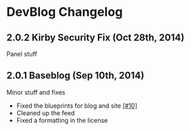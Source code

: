 # DevBlog Changelog


## 2.0.2 Kirby Security Fix (Oct 28th, 2014)
Panel stuff

## 2.0.1 Baseblog (Sep 10th, 2014)
Minor stuff and fixes

- Fixed the blueprints for blog and site [[#10]](https://github.com/sashtown/Baseblog-Kirby-Theme/pull/10)
- Cleaned up the feed
- Fixed a formatting in the license


